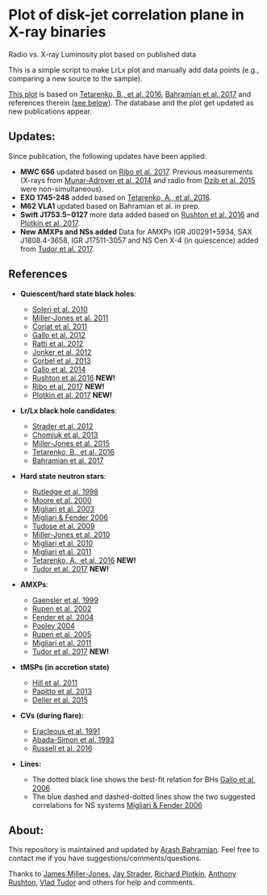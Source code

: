 # Plot of disk-jet correlation plane in X-ray binaries
Radio vs. X-ray Luminosity plot based on published data

This is a simple script to make LrLx plot and manually add data points (e.g., comparing a new source to the sample).

[This plot](https://github.com/bersavosh/XRB-LrLx_pub/blob/master/lrlx_plot.pdf) is based on [Tetarenko, B., et al. 2016](http://adsabs.harvard.edu/abs/2016ApJ...825...10T), [Bahramian et al. 2017](http://adsabs.harvard.edu/abs/2017MNRAS.467.2199B) and references therein ([see below](https://github.com/bersavosh/XRB-LrLx_pub/blob/master/README.md#references)). The database and the plot get updated as new publications appear.

## Updates:
Since publication, the following updates have been applied:
- **MWC 656** updated based on [Ribo et al. 2017](http://adsabs.harvard.edu/abs/2017ApJ...835L..33R). Previous measurements (X-rays from [Munar-Adrover et al. 2014](http://adsabs.harvard.edu/abs/2014ApJ...786L..11M) and radio from [Dzib et al. 2015](http://adsabs.harvard.edu/abs/2015A&amp;A...580L...6D) were non-simultaneous).
- **EXO 1745-248** added based on [Tetarenko, A., et al. 2016](http://adsabs.harvard.edu/abs/2016MNRAS.460..345T).
- **M62 VLA1** updated based on Bahramian et al. in prep.
- **Swift J1753.5−0127** more data added based on [Rushton et al. 2016](http://adsabs.harvard.edu/abs/2016MNRAS.463..628R) and [Plotkin et al. 2017](http://adsabs.harvard.edu/abs/2017arXiv170905242P).
- **New AMXPs and NSs added** Data for AMXPs IGR J00291+5934, SAX J1808.4-3658, IGR J17511-3057 and NS Cen X-4 (in quiescence) added from [Tudor et al. 2017](http://adsabs.harvard.edu/abs/2017MNRAS.470..324T).

## References
- **Quiescent/hard state black holes**: 
  - [Soleri et al. 2010](http://adsabs.harvard.edu/abs/2010MNRAS.406.1471S)
  - [Miller-Jones et al. 2011](http://adsabs.harvard.edu/abs/2011ApJ...739L..18M)
  - [Coriat et al. 2011](http://adsabs.harvard.edu/abs/2011MNRAS.414..677C)
  - [Gallo et al. 2012](http://adsabs.harvard.edu/abs/2012MNRAS.423..590G)
  - [Ratti et al. 2012](http://adsabs.harvard.edu/abs/2012MNRAS.423.2656R)
  - [Jonker et al. 2012](http://adsabs.harvard.edu/abs/2012MNRAS.423.3308J)
  - [Corbel et al. 2013](http://adsabs.harvard.edu/abs/2013MNRAS.428.2500C)
  - [Gallo et al. 2014](http://adsabs.harvard.edu/abs/2014MNRAS.445..290G)
  - [Rushton et al.2016](http://adsabs.harvard.edu/abs/2016MNRAS.463..628R) **NEW!**
  - [Ribo et al. 2017](http://adsabs.harvard.edu/abs/2017ApJ...835L..33R) **NEW!**
  - [Plotkin et al. 2017](http://adsabs.harvard.edu/cgi-bin/bib_query?arXiv:1709.05242) **NEW!**

- **Lr/Lx black hole candidates**: 
  - [Strader et al. 2012](http://adsabs.harvard.edu/abs/2012Natur.490...71S)
  - [Chomiuk et al. 2013](http://adsabs.harvard.edu/abs/2013ApJ...777...69C)
  - [Miller-Jones et al. 2015](http://adsabs.harvard.edu/abs/2015MNRAS.453.3918M)
  - [Tetarenko, B., et al. 2016](http://adsabs.harvard.edu/abs/2016ApJ...825...10T)
  - [Bahramian et al. 2017](http://adsabs.harvard.edu/abs/2017MNRAS.467.2199B)

- **Hard state neutron stars**: 
  - [Rutledge et al. 1998](http://adsabs.harvard.edu/abs/1998ATel....8....1R)
  - [Moore et al. 2000](http://adsabs.harvard.edu/abs/2000ApJ...532.1181M)
  - [Migliari et al. 2003](http://adsabs.harvard.edu/abs/2003MNRAS.342L..67M)
  - [Migliari & Fender 2006](http://adsabs.harvard.edu/abs/2006MNRAS.366...79M)
  - [Tudose et al. 2009](http://adsabs.harvard.edu/abs/2009MNRAS.400.2111T)
  - [Miller-Jones et al. 2010](http://adsabs.harvard.edu/abs/2010ApJ...716L.109M)
  - [Migliari et al. 2010](http://adsabs.harvard.edu/abs/2010ApJ...710..117M)
  - [Migliari et al. 2011](http://adsabs.harvard.edu/abs/2011MNRAS.415.2407M)
  - [Tetarenko, A., et al. 2016](http://adsabs.harvard.edu/abs/2016MNRAS.460..345T) **NEW!**
  - [Tudor et al. 2017](http://adsabs.harvard.edu/abs/2017MNRAS.470..324T) **NEW!**

- **AMXPs**: 
  - [Gaensler et al. 1999](http://adsabs.harvard.edu/abs/1999ApJ...522L.117G)
  - [Rupen et al. 2002](http://adsabs.harvard.edu/abs/2002IAUC.7893....2R)
  - [Fender et al. 2004](http://adsabs.harvard.edu/abs/2004ATel..361....1F)
  - [Pooley 2004](http://adsabs.harvard.edu/abs/2004ATel..355....1P)
  - [Rupen et al. 2005](http://adsabs.harvard.edu/abs/2005ATel..524....1R)
  - [Migliari et al. 2011](http://adsabs.harvard.edu/abs/2011MNRAS.415.2407M)
  - [Tudor et al. 2017](http://adsabs.harvard.edu/abs/2017MNRAS.470..324T) **NEW!**

- **tMSPs (in accretion state)** 
  - [Hill et al. 2011](http://adsabs.harvard.edu/abs/2011MNRAS.415..235H)
  - [Papitto et al. 2013](http://adsabs.harvard.edu/abs/2013Natur.501..517P)
  - [Deller et al. 2015](http://adsabs.harvard.edu/abs/2015ApJ...809...13D)

- **CVs (during flare):** 
  - [Eracleous et al. 1991](http://adsabs.harvard.edu/abs/1991ApJ...382..290E)
  - [Abada-Simon et al. 1993](http://adsabs.harvard.edu/abs/1993ApJ...406..692A)
  - [Russell et al. 2016](http://adsabs.harvard.edu/abs/2016MNRAS.460.3720R)

- **Lines:**
  - The dotted black line shows the best-fit relation for BHs [Gallo et al. 2006](http://adsabs.harvard.edu/abs/2006MNRAS.370.1351G)
  - The blue dashed and dashed-dotted lines show the two suggested correlations for NS systems [Migliari & Fender 2006](http://adsabs.harvard.edu/abs/2006MNRAS.366...79M)

## About:
This repository is maintained and updated by [Arash Bahramian](https://bersavosh.github.io/). Feel free to contact me if you have suggestions/comments/questions. 

Thanks to [James Miller-Jones](https://staffportal.curtin.edu.au/staff/profile/view/James.Miller-Jones), [Jay Strader](http://web.pa.msu.edu/people/strader/), [Richard Plotkin](https://staffportal.curtin.edu.au/staff/profile/view/Richard.Plotkin), [Anthony Rushton](http://www2.physics.ox.ac.uk/contacts/people/rushton), [Vlad Tudor](https://www.icrar.org/people/vtudor/) and others for help and comments.
